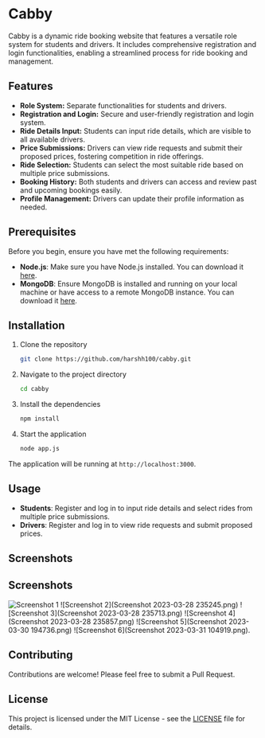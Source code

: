 # Cabby

Cabby is a dynamic ride booking website that features a versatile role system for students and drivers. It includes comprehensive registration and login functionalities, enabling a streamlined process for ride booking and management.

## Features

- **Role System:** Separate functionalities for students and drivers.
- **Registration and Login:** Secure and user-friendly registration and login system.
- **Ride Details Input:** Students can input ride details, which are visible to all available drivers.
- **Price Submissions:** Drivers can view ride requests and submit their proposed prices, fostering competition in ride offerings.
- **Ride Selection:** Students can select the most suitable ride based on multiple price submissions.
- **Booking History:** Both students and drivers can access and review past and upcoming bookings easily.
- **Profile Management:** Drivers can update their profile information as needed.

## Prerequisites

Before you begin, ensure you have met the following requirements:

- **Node.js**: Make sure you have Node.js installed. You can download it [here](https://nodejs.org/).
- **MongoDB**: Ensure MongoDB is installed and running on your local machine or have access to a remote MongoDB instance. You can download it [here](https://www.mongodb.com/).

## Installation

1. Clone the repository
    ```sh
    git clone https://github.com/harshh100/cabby.git
    ```
2. Navigate to the project directory
    ```sh
    cd cabby
    ```
3. Install the dependencies
    ```sh
    npm install
    ```
4. Start the application
    ```sh
    node app.js
    ```

The application will be running at `http://localhost:3000`.

## Usage

- **Students**: Register and log in to input ride details and select rides from multiple price submissions.
- **Drivers**: Register and log in to view ride requests and submit proposed prices.

## Screenshots

## Screenshots

![Screenshot 1]([login](https://github.com/harshh100/Cabby/blob/main/login.png))
![Screenshot 2](Screenshot 2023-03-28 235245.png)
![Screenshot 3](Screenshot 2023-03-28 235713.png)
![Screenshot 4](Screenshot 2023-03-28 235857.png)
![Screenshot 5](Screenshot 2023-03-30 194736.png)
![Screenshot 6](Screenshot 2023-03-31 104919.png).


## Contributing

Contributions are welcome! Please feel free to submit a Pull Request.

## License

This project is licensed under the MIT License - see the [LICENSE](LICENSE) file for details.
